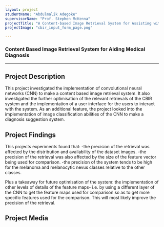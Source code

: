 ```yaml
---
layout: project
studentName: "Abdulmalik Adegoke"
supervisorName: "Prof. Stephen McKenna"
projectTitle: "A Content-based Image Retrieval System for Assisting with Medical Diagnosis"
projectImage: "cbir_input_form_page.png"

---
```

### Content Based Image Retrieval System for Aiding Medical Diagnosis

<hr>

## Project Description
This project investigated the implementation of convolutional neural networks (CNN) to make a content based image retrieval system. It also investigated the further optimisation of the relevant retrievals of the CBIR system and the implementation of a user interface for the users to interact with the system. As an additional feature, the project looked into the implementation of image classification abilities of the CNN to make a diagnosis suggestion system.

## Project Findings
This projects experiments found that:
-the precision of the retrieval was affected by the distribution and availability of the dataset images.
-the precision of the retrieval was also affected by the size of the feature vector being used for comparison.
-the precision of the system tends to be high for the melanoma and melanocytic nevus classes relative to the other classes.

Plus a takeaway for future optimisation of the system: the implementation of other levels of details of the feature maps- i.e. by using a different layer of the CNN to get the feature maps used for comparison so as to get more specific features used for the comparison. This will most likely improve the precision of the retrieval.

## Project Media
